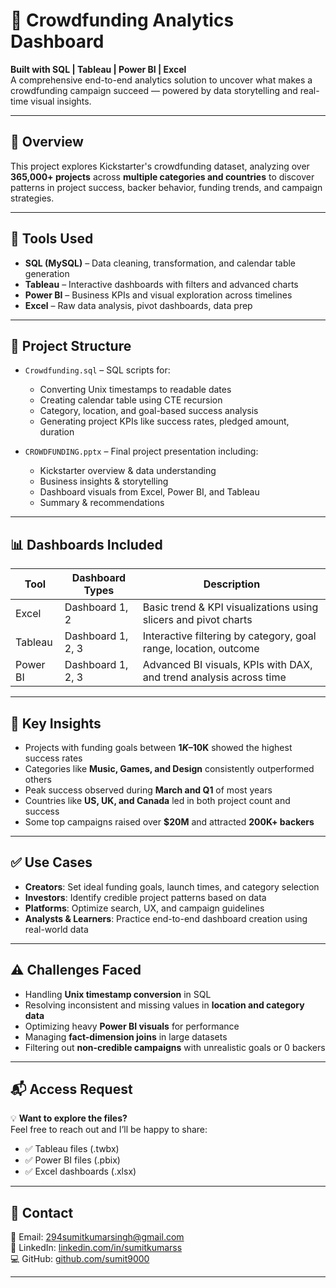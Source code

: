 # 🧠 Crowdfunding Analytics Dashboard  
**Built with SQL | Tableau | Power BI | Excel**  
A comprehensive end-to-end analytics solution to uncover what makes a crowdfunding campaign succeed — powered by data storytelling and real-time visual insights.

---

## 📌 Overview

This project explores Kickstarter's crowdfunding dataset, analyzing over **365,000+ projects** across **multiple categories and countries** to discover patterns in project success, backer behavior, funding trends, and campaign strategies.

---

## 🧰 Tools Used

- **SQL (MySQL)** – Data cleaning, transformation, and calendar table generation  
- **Tableau** – Interactive dashboards with filters and advanced charts  
- **Power BI** – Business KPIs and visual exploration across timelines  
- **Excel** – Raw data analysis, pivot dashboards, data prep

---

## 📂 Project Structure

- `Crowdfunding.sql` – SQL scripts for:
  - Converting Unix timestamps to readable dates  
  - Creating calendar table using CTE recursion  
  - Category, location, and goal-based success analysis  
  - Generating project KPIs like success rates, pledged amount, duration

- `CROWDFUNDING.pptx` – Final project presentation including:
  - Kickstarter overview & data understanding  
  - Business insights & storytelling  
  - Dashboard visuals from Excel, Power BI, and Tableau  
  - Summary & recommendations

---

## 📊 Dashboards Included

| Tool      | Dashboard Types   | Description |
|-----------|-------------------|-------------|
| Excel     | Dashboard 1, 2    | Basic trend & KPI visualizations using slicers and pivot charts |
| Tableau   | Dashboard 1, 2, 3 | Interactive filtering by category, goal range, location, outcome |
| Power BI  | Dashboard 1, 2, 3 | Advanced BI visuals, KPIs with DAX, and trend analysis across time |

---

## 🎯 Key Insights

- Projects with funding goals between **$1K–$10K** showed the highest success rates  
- Categories like **Music, Games, and Design** consistently outperformed others  
- Peak success observed during **March and Q1** of most years  
- Countries like **US, UK, and Canada** led in both project count and success  
- Some top campaigns raised over **$20M** and attracted **200K+ backers**

---

## ✅ Use Cases

- **Creators**: Set ideal funding goals, launch times, and category selection  
- **Investors**: Identify credible project patterns based on data  
- **Platforms**: Optimize search, UX, and campaign guidelines  
- **Analysts & Learners**: Practice end-to-end dashboard creation using real-world data

---

## ⚠️ Challenges Faced

- Handling **Unix timestamp conversion** in SQL  
- Resolving inconsistent and missing values in **location and category data**  
- Optimizing heavy **Power BI visuals** for performance  
- Managing **fact-dimension joins** in large datasets  
- Filtering out **non-credible campaigns** with unrealistic goals or 0 backers

---

## 📬 Access Request

💡 **Want to explore the files?**  
Feel free to reach out and I’ll be happy to share:

- ✅ Tableau files (.twbx)  
- ✅ Power BI files (.pbix)  
- ✅ Excel dashboards (.xlsx)

---

## 📎 Contact

📧 Email: [294sumitkumarsingh@gmail.com](mailto:294sumitkumarsingh@gmail.com)  
🔗 LinkedIn: [linkedin.com/in/sumitkumarss](https://www.linkedin.com/in/sumitkumarss)  
💻 GitHub: [github.com/sumit9000](https://github.com/sumit9000)

---
